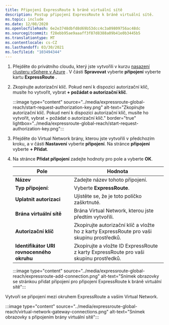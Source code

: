 ```yaml
---
title: Připojení ExpressRoute k bráně virtuální sítě
description: Postup připojení ExpressRoute k bráně virtuální sítě.
ms.topic: include
ms.date: 12/08/2020
ms.openlocfilehash: 6e2e3748dbfd8d69b53dcc4c3a09809756ac48dc
ms.sourcegitcommit: f28ebb95ae9aaaff3f87d8388a09b41e0b3445b5
ms.translationtype: MT
ms.contentlocale: cs-CZ
ms.lasthandoff: 03/30/2021
ms.locfileid: "103494344"
---
```

<!-- Used in deploy-azure-vmware-solution.md and tutorial-configure-networking.md -->

1. Přejděte do privátního cloudu, který jste vytvořili v kurzu [nasazení clusteru vSphere v Azure](../tutorial-create-private-cloud.md) . V části **Spravovat** vyberte **připojení** vyberte kartu **ExpressRoute** .

1. Zkopírujte autorizační klíč. Pokud není k dispozici autorizační klíč, musíte ho vytvořit, vybrat **+ požádat o autorizační klíč**.

   :::image type="content" source="../media/expressroute-global-reach/start-request-authorization-key.png" alt-text="Zkopírujte autorizační klíč. Pokud není k dispozici autorizační klíč, musíte ho vytvořit, vybrat + požádat o autorizační klíč." border="true" lightbox="../media/expressroute-global-reach/start-request-authorization-key.png":::

1. Přejděte do Virtual Network brány, kterou jste vytvořili v předchozím kroku, a v části **Nastavení** vyberte **připojení**. Na stránce **připojení** vyberte **+ Přidat**.

1. Na stránce **Přidat připojení** zadejte hodnoty pro pole a vyberte **OK**. 

   | Pole | Hodnota |
   | --- | --- |
   | **Název**  | Zadejte název tohoto připojení.  |
   | **Typ připojení**:  | Vyberte **ExpressRoute**.  |
   | **Uplatnit autorizaci**  | Ujistěte se, že je toto políčko zaškrtnuté.  |
   | **Brána virtuální sítě** | Brána Virtual Network, kterou jste předtím vytvořili.  |
   | **Autorizační klíč**  | Zkopírujte autorizační klíč a vložte ho z karty ExpressRoute pro vaši skupinu prostředků. |
   | **Identifikátor URI rovnocenného okruhu**  | Zkopírujte a vložte ID ExpressRoute z karty ExpressRoute pro vaši skupinu prostředků.  |

   :::image type="content" source="../media/expressroute-global-reach/expressroute-add-connection.png" alt-text="Snímek obrazovky se stránkou přidat připojení pro připojení ExpressRoute k bráně virtuální sítě":::

Vytvoří se připojení mezi okruhem ExpressRoute a vaším Virtual Network.

:::image type="content" source="../media/expressroute-global-reach/virtual-network-gateway-connections.png" alt-text="Snímek obrazovky s připojením brány virtuální sítě":::